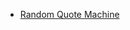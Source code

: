 * [Random Quote Machine](https://p-e-g-a-h.github.io/freecodecamp-frontend-projects/Random%20Quote%20Machine/)
